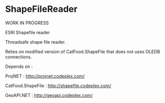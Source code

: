 ShapeFileReader
===============

WORK IN PROGRESS 

ESRI Shapefile reader

Threadsafe shape file reader.

Relies on modified version of CatFood.ShapeFile that does not uses OLEDB connections.


Depends on :

ProjNET : http://projnet.codeplex.com/

CatFood.ShapeFile : http://shapefile.codeplex.com/

GeoAPI.NET : http://geoapi.codeplex.com/

